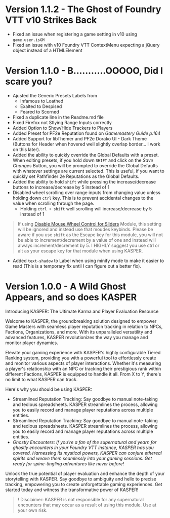 # Version 1.1.2 - The Ghost of Foundry VTT v10 Strikes Back
- Fixed an issue when registering a game setting in v10 using `game.user.isGM`
- Fixed an issue with v10 Foundry VTT ContextMenu expecting a jQuery object instead of a HTMLElement

# Version 1.1.0 - B...........OOOOO, Did I scare you?
- Ajusted the Generic Presets Labels from
  - Infamous to Loathed
  - Exalted to Despised
  - Feared to Scorned
- Fixed a duplicate line in the Readme.md file
- Fixed Firefox not Stlying Range Inputs correctly
- Added Option to Show/Hide Trackers to Players
- Added Preset for PF2e Reputation found on *Gamemastery Guide p.164*
- Added Support for libThemer and PF2e Dorako UI - Dark Theme (Buttons for Header when hovered well slightly overlap border... I work on this later).
- Added the ability to quickly override the Global Defaults with a preset. When editing presets, if you hold down `SHIFT` and click on the *Save Changes* Button, you will be prompted to override the Global Defaults with whatever settings are current selected. This is useful, if you want to quickly set Pathfinder 2e Reputations as the Global Defaults.
- Added the ability to hold `shift` while pressing the increase/decrease buttons to increase/decrease by 5 instead of 1
- Disabled wheel scrolling over range inputs from changing value unless holding down `ctrl` key. This is to prevent accidental changes to the value when scrolling through the page.
  - Holding `ctrl + shift` well scrolling will increase/decrease by 5 instead of 1
> If using [Disable Mouse Wheel Control for Sliders](https://foundryvtt.com/packages/disable-mouse-wheel-sliders) Module, this setting will be ignored and instead use that moudes keybinds. Please be aware if you use `shift` as the Escape key for this module, you will not be able to increment/decrement by a value of one and instead will always increment/decrement by 5. I HIGHLY suggest you use ctrl or alt as your escape key for that module when using KASPER.
- Added `text-shadow` to Label when using minify mode to make it easier to read (This is a temporary fix until I can figure out a better fix).

# Version 1.0.0 - A Wild Ghost Appears, and so does KASPER
Introducing KASPER: The Ultimate Karma and Player Evaluation Resource

Welcome to KASPER, the groundbreaking solution designed to empower Game Masters with seamless player reputation tracking in relation to NPCs, Factions, Organizations, and more. With its unparalleled versatility and advanced features, KASPER revolutionizes the way you manage and monitor player dynamics.

Elevate your gaming experience with KASPER's highly configurable Tiered Ranking system, providing you with a powerful tool to effortlessly create and monitor various aspects of player interactions. Whether it's measuring a player's relationship with an NPC or tracking their prestigious rank within different Factions, KASPER is equipped to handle it all. From X to Y, there's no limit to what KASPER can track.

Here's why you should be using KASPER:
* Streamlined Reputation Tracking: Say goodbye to manual note-taking and tedious spreadsheets. KASPER streamlines the process, allowing you to easily record and manage player reputations across multiple entities.
* Streamlined Reputation Tracking: Say goodbye to manual note-taking and tedious spreadsheets. KASPER streamlines the process, allowing you to easily record and manage player reputations across multiple entities.
* *Ghostly Encounters: If you're a fan of the supernatural and yearn for ghostly encounters in your Foundry VTT instance, KASPER has you covered. Harnessing its mystical powers, KASPER can conjure ethereal spirits and weave them seamlessly into your gaming sessions. Get ready for spine-tingling adventures like never before!*

Unlock the true potential of player evaluation and enhance the depth of your storytelling with KASPER. Say goodbye to ambiguity and hello to precise tracking, empowering you to create unforgettable gaming experiences. Get started today and witness the transformative power of KASPER!

> ! Disclaimer: KASPER is not responsible for any supernatural encounters that may occur as a result of using this module. Use at your own risk.